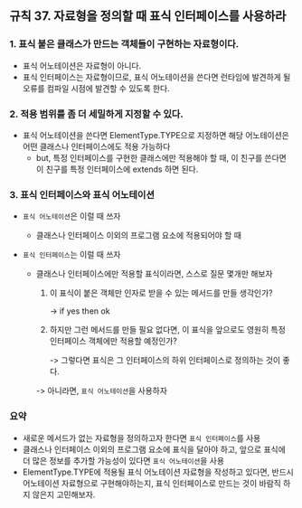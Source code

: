 
## 규칙 37. 자료형을 정의할 때 표식 인터페이스를 사용하라
### 1. 표식 붙은 클래스가 만드는 객체들이 구현하는 자료형이다.
  - 표식 어노테이션은 자료형이 아니다.
  - 표식 인터페이스는 자료형이므로, 표식 어노테이션을 쓴다면 런타임에 발견하게 될 오류를 컴파일 시점에 발견할 수 있도록 한다.

### 2. 적용 범위를 좀 더 세밀하게 지정할 수 있다.
  - 표식 어노테이션을 쓴다면 ElementType.TYPE으로 지정하면 해당 어노테이션은 어떤 클래스나 인터페이스에도 적용 가능하다
    - but, 특정 인터페이스를 구현한 클래스에만 적용해야 할 때, 이 친구를 쓴다면 이 친구를 특정 인터페이스에 extends 하면 된다.

### 3. 표식 인터페이스와 표식 어노테이션
  - ```표식 어노테이션```은 이럴 때 쓰자
    - 클래스나 인터페이스 이외의 프로그램 요소에 적용되어야 할 때

  - ```표식 인터페이스```는 이럴 때 쓰자
    - 클래스나 인터페이스에만 적용할 표식이라면, 스스로 질문 몇개만 해보자

      1. 이 표식이 붙은 객체만 인자로 받을 수 있는 메서드를 만들 생각인가?

          -> if yes then ok
        
      2. 하지만 그런 메서드를 만들 필요 없다면, 이 표식을 앞으로도 영원히 특정 인터페이스 객체에만 적용할 예정인가?

          -> 그렇다면 표식은 그 인터페이스의 하위 인터페이스로 정의하는 것이 좋다.

        -> 아니라면, ```표식 어노테이션```을 사용하자

### 요약
  - 새로운 메서드가 없는 자료형을 정의하고자 한다면 ```표식 인터페이스```를 사용
  - 클래스나 인터페이스 이외의 프로그램 요소에 표식을 달아야 하고, 앞으로 표식에 더 많은 정보를 추가할 가능성이 있다면 ```표식 어노테이션```을 사용
  - ElementType.TYPE에 적용될 표식 어노테이션 자료형을 작성하고 있다면, 반드시 어노테이션 자료형으로 구현해야하는지, 표식 인터페이스로 만드는 것이 바람직 하지 않은지 고민해보자.
